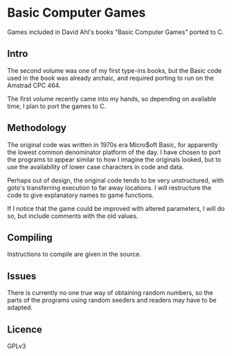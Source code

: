 # Basic Computer Games

Games included in David Ahl's books "Basic Computer Games" ported to C.

## Intro

The second volume was one of my first type-ins books, but the Basic
code used in the book was already archaic, and required porting to run
on the Amstrad CPC 464.

The first volume recently came into my hands, so depending on
available time, I plan to port the games to C.

## Methodology

The original code was written in 1970s era Micro$oft Basic, for
apparently the lowest common denominator platform of the day.
I have chosen to port the programs to appear similar to how I imagine
the originals looked, but to use the availability of lower case
characters in code and data.

Perhaps out of design, the original code tends to be very unstructured,
with goto's transferring execution to far away locations. I will
restructure the code to give explanatory names to game functions.

If I notice that the game could be improved with altered parameters,
I will do so, but include comments with the old values.

## Compiling

Instructions to compile are given in the source.

## Issues

There is currently no one true way of obtaining random numbers,
so the parts of the programs using random seeders and readers
may have to be adapted.

## Licence

GPLv3
